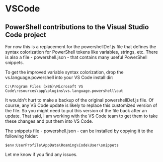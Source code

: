 # VSCode
## PowerShell contributions to the Visual Studio Code project

For now this is a replacement for the powershellDef.js file that defines the syntax colorization
for PowerShell tokens like variables, strings, etc.  There is also a file -
powershell.json - that contains many useful PowerShell snippets.

To get the improved variable syntax colorization, drop the vs.language.powershell
into your VS Code install dir:
 ```
 C:\Program Files (x86)\Microsoft VS Code\resources\app\plugins\vs.language.powershell\out
 ```
 It wouldn't hurt to make a backup of the original powershellDef.js file.  Of course, any VS Code
 update is likely to replace this customized version of the file.  So you might need
 to put this version of the file back after an update. That said, I am working with
 the VS Code team to get them to take these changes and put them into VS Code.

 The snippets file - powershell.json - can be installed by copying it to the following
 folder:

 ```
 $env:UserProfile\AppData\Roaming\Code\User\snippets
 ```

Let me know if you find any issues.